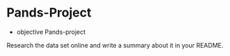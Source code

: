 # Pands-Project
 - objective Pands-project

 Research the data set online and write a summary about it in your README.  
